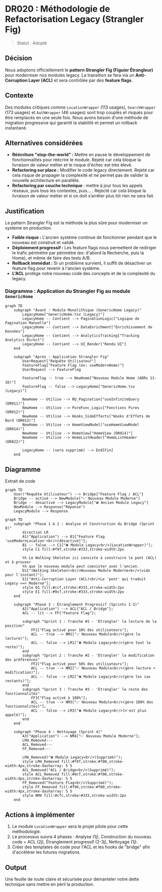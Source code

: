 # DR020 : Méthodologie de Refactorisation Legacy (Strangler Fig)

> Statut : Adopté

## Décision

Nous adoptons officiellement le **pattern Strangler Fig (Figuier Étrangleur)** pour moderniser nos modules legacy. La transition se fera via un **Anti-Corruption Layer (ACL)** et sera contrôlée par des **feature flags**.

## Contexte

Des modules critiques comme `LocationWrapper` (113 usages), `SearchWrapper` (173 usages) et `AuthWrapper` (46 usages) sont trop couplés et risqués pour être remplacés en une seule fois. Nous avons besoin d'une méthode de migration progressive qui garantit la stabilité et permet un rollback instantané.

## Alternatives considérées

- **Réécriture "stop-the-world" :** Mettre en pause le développement de fonctionnalités pour réécrire le module. Rejeté car cela bloque la livraison de valeur métier et le risque d'échec est très élevé.
- **Refactoring sur place :** Modifier le code legacy directement. Rejeté car cela risque de propager la complexité et ne permet pas de valider la nouvelle architecture en parallèle.
- **Refactoring par couche technique** : mettre à jour tous les appels réseaux, puis tous les contextes, puis… . Rejecté car cela bloque la livraison de valeur métier et si on doit s’arrêter plus tôt rien ne sera fait.

## Justification

Le pattern Strangler Fig est la méthode la plus sûre pour moderniser un système en production.

- **Faible risque :** L'ancien système continue de fonctionner pendant que le nouveau est construit et validé.
- **Déploiement progressif :** Les feature flags nous permettent de rediriger le trafic périmètre par périmètre (ex: d'abord la Recherche, puis la Home), et même de faire des tests A/B.
- **Rollback immédiat :** Si un problème survient, il suffit de désactiver un feature flag pour revenir à l'ancien système.
- **L'ACL** protège notre nouveau code des concepts et de la complexité du legacy.

### Diagramme : Application du Strangler Fig au module `GenericHome`

```mermaid
graph TD
    subgraph "Avant : Module Monolithique (GenericHome Legacy)"
        LegacyHome["GenericHome.tsx (Legacy)"]
        LegacyHome -- Contient --> PaginationLogic["Logique de Pagination Manuelle"]
        LegacyHome -- Contient --> DataEnrichment["Enrichissement de Données"]
        LegacyHome -- Contient --> AnalyticsTracking["Tracking Analytics Direct"]
        LegacyHome -- Contient --> UI_Render["Rendu UI"]
    end

    subgraph "Après : Application Strangler Fig"
        UserRequest["Requête Utilisateur"]
        FeatureFlag{"Feature Flag (ex: useModernHome)"}
        UserRequest --> FeatureFlag

        FeatureFlag -- true --> NewHome["Nouveau Module Home (ADRs 11-16)"]
        FeatureFlag -- false --> LegacyHome["GenericHome.tsx (Legacy)"]

        NewHome -- Utilise --> RQ_Pagination["useInfiniteQuery (DR011)"]
        NewHome -- Utilise --> PureFunc_Logic["Fonctions Pures (DR012)"]
        NewHome -- Utilise --> Hooks_SideEffects["Hooks d'Effets de Bord (DR013)"]
        NewHome -- Utilise --> HomeViewModel["useHomeViewModel (DR014)"]
        NewHome -- Utilise --> HomeView["HomeView (DR014)"]
        NewHome -- Utilise --> HomeListHeader["HomeListHeader (DR022)"]

        LegacyHome -- (sera supprimé) --> End[Fin]
    end
```

## Diagramme

Extrait de code

```mermaid
graph TD
    User("Requête Utilisateur") --> Bridge{"Feature Flag / ACL"}
    Bridge -- activé --> NewModule["✅ Nouveau Module Moderne"]
    Bridge -- désactivé --> LegacyModule["❌ Ancien Module Legacy"]
    NewModule --> Response("Réponse")
    LegacyModule --> Response
```

```mermaid
graph TD
    subgraph "Phase 1 & 2 : Analyse et Construction du Bridge (Sprint 0)"
        direction LR
        A1("Application") --> B1{"Feature Flag 'useModernLocation'<br/>(désactivé)"};
        B1 -- false --> C1["❌ Module Legacy<br/>(LocationWrapper)"];
        style C1 fill:#f9f,stroke:#333,stroke-width:2px

        %% Le Walking Skeleton ici consiste à construire le pont (ACL) et à prouver
        %% que le nouveau module peut coexister avec l'ancien.
        D1["(Walking Skeleton)<br/>Nouveau Module Moderne<br/>(vide pour l'instant)"];
        E1["Anti-Corruption Layer (ACL)<br/>Le 'pont' qui traduit Legacy <=> Moderne"];
        style D1 fill:#ccf,stroke:#333,stroke-width:2px
        style E1 fill:#9cf,stroke:#333,stroke-width:2px
    end

    subgraph "Phase 3 : Étranglement Progressif (Sprints 1-3)"
        A2("Application") --> ACL{"ACL / Bridge"};
        ACL -- lit --> FF{"Feature Flag"};

        subgraph "Sprint 1 : Tranche #1 - 'Étrangler' la lecture de la position"
            FF1["Flag activé pour 10% des utilisateurs"];
            ACL -- true --> NM1["✅ Nouveau Module<br/>(gère la lecture)"];
            ACL -- false --> LM1["❌ Module Legacy<br/>(gère tout le reste)"];
        end
        subgraph "Sprint 2 : Tranche #2 - 'Étrangler' la modification des préférences"
            FF2["Flag activé pour 50% des utilisateurs"];
            ACL -- true --> NM2["✅ Nouveau Module<br/>(gère lecture + modification)"];
            ACL -- false --> LM2["❌ Module Legacy<br/>(gère les cas restants)"];
        end
        subgraph "Sprint 3 : Tranche #3 - 'Étrangler' le reste des fonctionnalités"
            FF3["Flag activé à 100%"];
            ACL -- true --> NM3["✅ Nouveau Module<br/>(gère 100% des fonctionnalités)"];
            ACL -- false --> LM3["❌ Module Legacy<br/>(n'est plus appelé)"];
        end
    end

    subgraph "Phase 4 : Nettoyage (Sprint 4)"
        A3("Application") --> NM4["✅ Nouveau Module Moderne"];
        LM4_Removed---
        ACL_Removed---
        FF_Removed---
        
        LM4_Removed("❌ Module Legacy<br/>(Supprimé)");
        style LM4_Removed fill:#f9f,stroke:#f00,stroke-width:4px,stroke-dasharray: 5 5
        ACL_Removed("ACL / Bridge<br/>(Supprimé)");
        style ACL_Removed fill:#9cf,stroke:#f00,stroke-width:4px,stroke-dasharray: 5 5
        FF_Removed("Feature Flag<br/>(Supprimé)");
        style FF_Removed fill:#f90,stroke:#f00,stroke-width:4px,stroke-dasharray: 5 5
        style NM4 fill:#cfc,stroke:#333,stroke-width:2px
    end
```

## Actions à implémenter

1. Le module `LocationWrapper` sera le projet pilote pour cette méthodologie.
2. Le processus suivra 4 phases : Analyse (1j), Construction du nouveau code + ACL (2j), Étranglement progressif (2-3j), Nettoyage (1j).
3. Créer des templates de code pour l'ACL et les hooks de "bridge" afin d'accélérer les futures migrations.

## Output

Une feuille de route claire et sécurisée pour démanteler notre dette technique sans mettre en péril la production.
